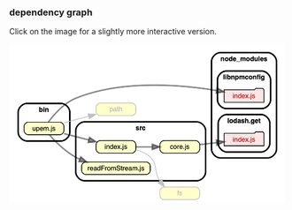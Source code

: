 ### dependency graph
Click on the image for a slightly more interactive version.

[<img width="498" alt="rendition" src="dependencygraph.png">](https://sverweij.github.io/upem/dependencygraph.html)